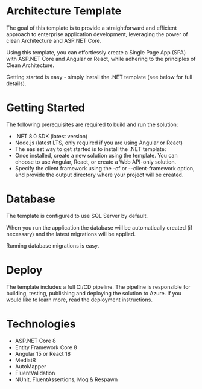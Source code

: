 # Architecture Template
The goal of this template is to provide a straightforward and efficient approach to enterprise application development, leveraging the power of clean Architecture and ASP.NET Core.

Using this template, you can effortlessly create a Single Page App (SPA) with ASP.NET Core and Angular or React, while adhering to the principles of Clean Architecture.

Getting started is easy - simply install the .NET template (see below for full details).

# Getting Started
The following prerequisites are required to build and run the solution:

- .NET 8.0 SDK (latest version)
- Node.js (latest LTS, only required if you are using Angular or React)
- The easiest way to get started is to install the .NET template:
- Once installed, create a new solution using the template. You can choose to use Angular, React, or create a Web API-only solution.
- Specify the client framework using the -cf or --client-framework option, and provide the output directory where your project will be created.

# Database
The template is configured to use SQL Server by default.

When you run the application the database will be automatically created (if necessary) and the latest migrations will be applied.

Running database migrations is easy.

# Deploy
The template includes a full CI/CD pipeline. The pipeline is responsible for building, testing, publishing and deploying the solution to Azure. If you would like to learn more, read the deployment instructions.

# Technologies
- ASP.NET Core 8
- Entity Framework Core 8
- Angular 15 or React 18
- MediatR
- AutoMapper
- FluentValidation
- NUnit, FluentAssertions, Moq & Respawn
